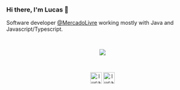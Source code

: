 ### Hi there, I'm Lucas 👋

Software developer [@MercadoLivre](https://github.com/mercadolibre) working mostly with Java and Javascript/Typescript.

<br>
<p align="center">
  <img src="https://github-readme-stats.vercel.app/api?username=lucasmanto&hide=stars,issues&count_private=true&theme=dark&hide_title=true&include_all_commits=true&show_icons=true&">
</p>
<br>

<p align="center">
<a href="mailTo://lucashmantovani@hotmail.com" target="blank"><img align="center" src="https://cdn-icons.flaticon.com/png/512/1015/premium/1015838.png?token=exp=1638230711~hmac=0b6ae0da449ed73a4a04ecbce6f56c78" alt="lucasmantovani" height="30" width="30" /></a>
<a href="https://linkedin.com/in/lucas-mantovani-" target="blank"><img align="center" src="https://cdn-icons.flaticon.com/png/512/3536/premium/3536505.png?token=exp=1638230623~hmac=f10e33c4cd90d7ac30bae8e1b90ea0d6" alt="lucasmantovani" height="30" width="30" /></a>
</p>
